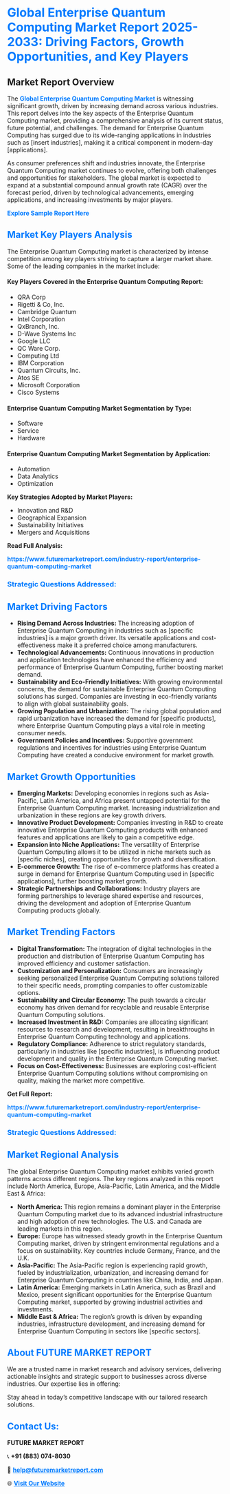 <h1 style="color: #007BFF;">Global Enterprise Quantum Computing Market Report 2025-2033: Driving Factors, Growth Opportunities, and Key Players</h1>

<section id="overview">
<h2>Market Report Overview</h2>
<p>The <a href="https://www.futuremarketreport.com/industry-report/enterprise-quantum-computing-market" style="color: #007BFF; text-decoration: none;"><strong>Global Enterprise Quantum Computing Market</strong></a> is witnessing significant growth, driven by increasing demand across various industries. This report delves into the key aspects of the Enterprise Quantum Computing market, providing a comprehensive analysis of its current status, future potential, and challenges. The demand for Enterprise Quantum Computing has surged due to its wide-ranging applications in industries such as [insert industries], making it a critical component in modern-day [applications].</p>
<p>As consumer preferences shift and industries innovate, the Enterprise Quantum Computing market continues to evolve, offering both challenges and opportunities for stakeholders. The global market is expected to expand at a substantial compound annual growth rate (CAGR) over the forecast period, driven by technological advancements, emerging applications, and increasing investments by major players.</p>
</section>

<section id="overview">
<p><a href="https://www.futuremarketreport.com/request-sample/reportId=115744" style="color: #007BFF; text-decoration: none;"><strong>Explore Sample Report Here</strong></a></p>
</section>

<section id="key-players">
<h2 style="color: #007BFF;">Market Key Players Analysis</h2>
<p>The Enterprise Quantum Computing market is characterized by intense competition among key players striving to capture a larger market share. Some of the leading companies in the market include:</p>
<h4>Key Players Covered in the Enterprise Quantum Computing Report:</h4>
<ul><li>QRA Corp</li><li>Rigetti &amp; Co, Inc.</li><li>Cambridge Quantum</li><li>Intel Corporation</li><li>QxBranch, Inc.</li><li>D-Wave Systems Inc</li><li>Google LLC</li><li>QC Ware Corp.</li><li>Computing Ltd</li><li>IBM Corporation</li><li>Quantum Circuits, Inc.</li><li>Atos SE</li><li>Microsoft Corporation</li><li>Cisco Systems</li></ul>
<h4>Enterprise Quantum Computing Market Segmentation by Type:</h4>
<ul><li>Software</li><li>Service</li><li>Hardware</li></ul>

<h4>Enterprise Quantum Computing Market Segmentation by Application:</h4>
<ul><li>Automation</li><li>Data Analytics</li><li>Optimization</li></ul>
<p><strong>Key Strategies Adopted by Market Players:</strong></p>
<ul>
<li>Innovation and R&D</li>
<li>Geographical Expansion</li>
<li>Sustainability Initiatives</li>
<li>Mergers and Acquisitions</li>
</ul>
</section>

<section>
<p><strong>Read Full Analysis: </strong></p><a href="https://www.futuremarketreport.com/industry-report/enterprise-quantum-computing-market" style="color: #007BFF; text-decoration: none;"><strong>https://www.futuremarketreport.com/industry-report/enterprise-quantum-computing-market</strong></a>
<h3 style="color: #007BFF;">Strategic Questions Addressed:</h3>
</section>

<section id="driving-factors">
<h2 style="color: #007BFF;">Market Driving Factors</h2>
<ul>
<li><strong>Rising Demand Across Industries:</strong> The increasing adoption of Enterprise Quantum Computing in industries such as [specific industries] is a major growth driver. Its versatile applications and cost-effectiveness make it a preferred choice among manufacturers.</li>
<li><strong>Technological Advancements:</strong> Continuous innovations in production and application technologies have enhanced the efficiency and performance of Enterprise Quantum Computing, further boosting market demand.</li>
<li><strong>Sustainability and Eco-Friendly Initiatives:</strong> With growing environmental concerns, the demand for sustainable Enterprise Quantum Computing solutions has surged. Companies are investing in eco-friendly variants to align with global sustainability goals.</li>
<li><strong>Growing Population and Urbanization:</strong> The rising global population and rapid urbanization have increased the demand for [specific products], where Enterprise Quantum Computing plays a vital role in meeting consumer needs.</li>
<li><strong>Government Policies and Incentives:</strong> Supportive government regulations and incentives for industries using Enterprise Quantum Computing have created a conducive environment for market growth.</li>
</ul>
</section>

<section id="growth-opportunities">
<h2 style="color: #007BFF;">Market Growth Opportunities</h2>
<ul>
<li><strong>Emerging Markets:</strong> Developing economies in regions such as Asia-Pacific, Latin America, and Africa present untapped potential for the Enterprise Quantum Computing market. Increasing industrialization and urbanization in these regions are key growth drivers.</li>
<li><strong>Innovative Product Development:</strong> Companies investing in R&D to create innovative Enterprise Quantum Computing products with enhanced features and applications are likely to gain a competitive edge.</li>
<li><strong>Expansion into Niche Applications:</strong> The versatility of Enterprise Quantum Computing allows it to be utilized in niche markets such as [specific niches], creating opportunities for growth and diversification.</li>
<li><strong>E-commerce Growth:</strong> The rise of e-commerce platforms has created a surge in demand for Enterprise Quantum Computing used in [specific applications], further boosting market growth.</li>
<li><strong>Strategic Partnerships and Collaborations:</strong> Industry players are forming partnerships to leverage shared expertise and resources, driving the development and adoption of Enterprise Quantum Computing products globally.</li>
</ul>
</section>

<section id="trending-factors">
<h2 style="color: #007BFF;">Market Trending Factors</h2>
<ul>
<li><strong>Digital Transformation:</strong> The integration of digital technologies in the production and distribution of Enterprise Quantum Computing has improved efficiency and customer satisfaction.</li>
<li><strong>Customization and Personalization:</strong> Consumers are increasingly seeking personalized Enterprise Quantum Computing solutions tailored to their specific needs, prompting companies to offer customizable options.</li>
<li><strong>Sustainability and Circular Economy:</strong> The push towards a circular economy has driven demand for recyclable and reusable Enterprise Quantum Computing solutions.</li>
<li><strong>Increased Investment in R&D:</strong> Companies are allocating significant resources to research and development, resulting in breakthroughs in Enterprise Quantum Computing technology and applications.</li>
<li><strong>Regulatory Compliance:</strong> Adherence to strict regulatory standards, particularly in industries like [specific industries], is influencing product development and quality in the Enterprise Quantum Computing market.</li>
<li><strong>Focus on Cost-Effectiveness:</strong> Businesses are exploring cost-efficient Enterprise Quantum Computing solutions without compromising on quality, making the market more competitive.</li>
</ul>
</section>

<section>
<p><strong>Get Full Report: </strong></p><a href="https://www.futuremarketreport.com/industry-report/enterprise-quantum-computing-market" style="color: #007BFF; text-decoration: none;"><strong>https://www.futuremarketreport.com/industry-report/enterprise-quantum-computing-market</strong></a>
<h3 style="color: #007BFF;">Strategic Questions Addressed:</h3>
</section>


<section id="regional-analysis">
<h2 style="color: #007BFF;">Market Regional Analysis</h2>
<p>The global Enterprise Quantum Computing market exhibits varied growth patterns across different regions. The key regions analyzed in this report include North America, Europe, Asia-Pacific, Latin America, and the Middle East & Africa:</p>
<ul>
<li><strong>North America:</strong> This region remains a dominant player in the Enterprise Quantum Computing market due to its advanced industrial infrastructure and high adoption of new technologies. The U.S. and Canada are leading markets in this region.</li>
<li><strong>Europe:</strong> Europe has witnessed steady growth in the Enterprise Quantum Computing market, driven by stringent environmental regulations and a focus on sustainability. Key countries include Germany, France, and the U.K.</li>
<li><strong>Asia-Pacific:</strong> The Asia-Pacific region is experiencing rapid growth, fueled by industrialization, urbanization, and increasing demand for Enterprise Quantum Computing in countries like China, India, and Japan.</li>
<li><strong>Latin America:</strong> Emerging markets in Latin America, such as Brazil and Mexico, present significant opportunities for the Enterprise Quantum Computing market, supported by growing industrial activities and investments.</li>
<li><strong>Middle East & Africa:</strong> The region’s growth is driven by expanding industries, infrastructure development, and increasing demand for Enterprise Quantum Computing in sectors like [specific sectors].</li>
</ul>
</section>

<footer>
<h2 style="color: #007BFF;">About FUTURE MARKET REPORT</h2>
<p>We are a trusted name in market research and advisory services, delivering actionable insights and strategic support to businesses across diverse industries. Our expertise lies in offering:</p>

<p>Stay ahead in today’s competitive landscape with our tailored research solutions.</p>

<h2 style="color: #007BFF;">Contact Us:</h2>
<p><strong>FUTURE MARKET REPORT</strong></p>
<p>📞 <strong>+91 (883) 074-8030</strong></p>
<p>📧 <strong><a href="mailto:help@futuremarketreport.com" style="color: #007BFF;">help@futuremarketreport.com</a></strong></p>
<p>🌐 <strong><a href="https://www.futuremarketreport.com/" style="color: #007BFF;">Visit Our Website</a></strong></p>
</footer>